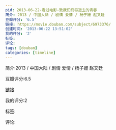 ```yaml
---
pid: 2013-06-22-看过电影-致我们终将逝去的青春
简介: 2013 / 中国大陆 / 剧情 爱情 / 杨子姗 赵又廷
豆瓣评分: '6.5'
链接: https://movie.douban.com/subject/6973376/
创建时间: '2013-06-22 13:51:02'
我的评分: '2'
标签:
评论:
tags: [douban]
categories: [timeline]
---
```

简介:2013 / 中国大陆 / 剧情 爱情 / 杨子姗 赵又廷

豆瓣评分:6.5

[链接](https://movie.douban.com/subject/6973376/)

我的评分:2

标签:

评论:

